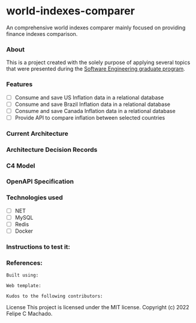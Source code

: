 # world-indexes-comparer
An comprehensive world indexes comparer mainly focused on providing finance indexes comparison.

### About
This is a project created with the solely purpose of applying several topics that were presented during the [Software Engineering graduate program](https://www.unisinos.br/pos/especializacao/engenharia-de-software/hibrido/porto-alegre).

### Features

- [ ] Consume and save US Inflation data in a relational database
- [ ] Consume and save Brazil Inflation data in a relational database 
- [ ] Consume and save Canada Inflation data in a relational database
- [ ] Provide API to compare inflation between selected countries

### Current Architecture

### Architecture Decision Records

### C4 Model

### OpenAPI Specification

### Technologies used

- [ ] NET 
- [ ] MySQL
- [ ] Redis
- [ ] Docker

### Instructions to test it:

### References:

    Built using: 

    Web template: 
    
    Kudos to the following contributors:

License This project is licensed under the MIT license. Copyright (c) 2022 Felipe C Machado.
